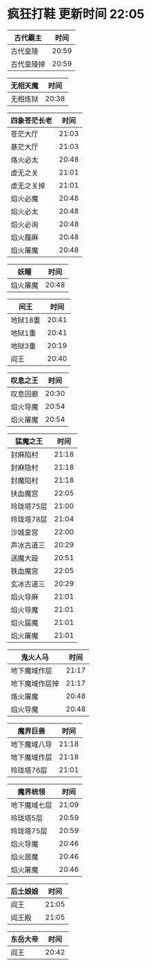 # 疯狂打鞋 更新时间 22:05

| 古代霸主   | 时间    |
|--------|-------|
| 古代皇陵 | 20:59 |
| 古代皇陵掉 | 20:59 |

| 无相天魔   | 时间    |
|--------|-------|
| 无相炼狱 | 20:38 |

| 四象苍茫长老   | 时间    |
|--------|-------|
| 苍茫大厅 | 21:03 |
| 基茫大厅 | 21:03 |
| 烙火必太 | 20:48 |
| 虚无之关 | 21:01 |
| 虚无之关掉 | 21:01 |
| 焰火必魔 | 20:48 |
| 焰火必太 | 20:48 |
| 焰火必询 | 20:48 |
| 焰火履麻 | 20:48 |
| 焰火屠魔 | 20:48 |

| 妖瞳   | 时间    |
|--------|-------|
| 焰火屠魔 | 20:48 |

| 间王   | 时间    |
|--------|-------|
| 地狱18重 | 20:41 |
| 地狱1重 | 20:41 |
| 地狱3重 | 20:19 |
| 阎王 | 20:40 |

| 叹息之王   | 时间    |
|--------|-------|
| 叹息回廊 | 20:30 |
| 焰火导魔 | 20:54 |
| 焰火屠魔 | 20:54 |

| 猛魔之王   | 时间    |
|--------|-------|
| 封麻陷村 | 21:18 |
| 封麻隐村 | 21:18 |
| 封魔陷村 | 21:18 |
| 扶血魔宫 | 22:05 |
| 玲珑塔75层 | 21:00 |
| 玲珑塔78层 | 21:04 |
| 沙城皇宫 | 22:00 |
| 声冰古道三 | 20:29 |
| 送魔大殴 | 20:51 |
| 铁血魔宫 | 22:05 |
| 玄冰古道三 | 20:29 |
| 焰火导麻 | 21:01 |
| 焰火导魔 | 21:01 |
| 焰火届魔 | 21:01 |
| 焰火屠魔 | 21:01 |

| 鬼火人马   | 时间    |
|--------|-------|
| 地下魔域作层 | 21:17 |
| 地下魔域作层掉 | 21:17 |
| 烙火屠魔 | 20:48 |
| 焰火导魔 | 20:48 |

| 魔界巨兽   | 时间    |
|--------|-------|
| 地下魔域八导 | 21:18 |
| 地下魔域作层 | 21:18 |
| 玲珑塔76层 | 21:01 |

| 魔界统领   | 时间    |
|--------|-------|
| 地下魔域七层 | 21:09 |
| 玲珑塔5层 | 20:59 |
| 玲珑塔75层 | 20:59 |
| 焰火导魔 | 20:46 |
| 焰火居魔 | 20:46 |
| 焰火屠魔 | 20:46 |

| 后土娘娘   | 时间    |
|--------|-------|
| 阎王 | 21:05 |
| 阎王殿 | 21:05 |

| 东岳大帝   | 时间    |
|--------|-------|
| 阎王 | 20:42 |